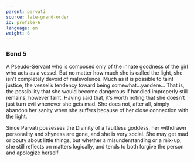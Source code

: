```yaml
---
parent: parvati
source: fate-grand-order
id: profile-6
language: en
weight: 6
---
```


### Bond 5

A Pseudo-Servant who is composed only of the innate goodness of the girl who acts as a vessel.
But no matter how much she is called the light, she isn’t completely devoid of malevolence. Much as it is possible to taint justice, the vessel’s tendency toward being somewhat…yandere… That is, the possibility that she would become dangerous if handled improperly still remains, however faint. 
Having said that, it’s worth noting that she doesn’t just turn evil whenever she gets mad. She does not, after all, simply abandon her sanity when she suffers because of her close connection with the light.

Since Pārvatī possesses the Divinity of a faultless goddess, her withdrawn personality and shyness are gone, and she is very social.
She may get mad or pouty about little things, but whether a misunderstanding or a mix-up, she still reflects on matters logically, and tends to both forgive the person and apologize herself.

